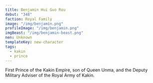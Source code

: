 ```yaml
---
title: Benjamin Hui Guo Rou
debut: "348"
faction: Royal Family
image: "/img/benjamin.png"
profileImage: "/img/benjamin.png"
imgBeast: "/img/benjamin-beast.png"
nen: Unknown
templateKey: new-character
tags:
  - kakin
  - prince
---
```


First Prince of the Kakin Empire, son of Queen Unma, and the Deputy Military Adviser of the Royal Army of Kakin.
